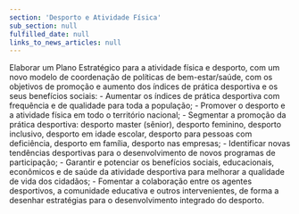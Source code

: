 ```yaml
---
section: 'Desporto e Atividade Física'
sub_section: null
fulfilled_date: null
links_to_news_articles: null
---
```


Elaborar um Plano Estratégico para a atividade física e desporto, com um novo modelo de coordenação de políticas de bem-estar/saúde, com os objetivos de promoção e aumento dos índices de prática desportiva e os seus benefícios sociais: - Aumentar os índices de prática desportiva com frequência e de qualidade para toda a população; - Promover o desporto e a atividade física em todo o território nacional; - Segmentar a promoção da prática desportiva: desporto master (sênior), desporto feminino, desporto inclusivo, desporto em idade escolar, desporto para pessoas com deficiência, desporto em família, desporto nas empresas; - Identificar novas tendências desportivas para o desenvolvimento de novos programas de participação; - Garantir e potenciar os benefícios sociais, educacionais, econômicos e de saúde da atividade desportiva para melhorar a qualidade de vida dos cidadãos; - Fomentar a colaboração entre os agentes desportivos, a comunidade educativa e outros intervenientes, de forma a desenhar estratégias para o desenvolvimento integrado do desporto.